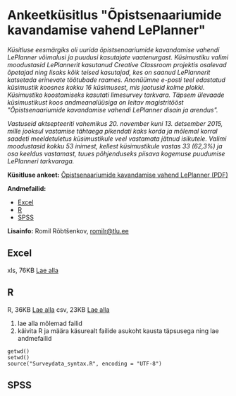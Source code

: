 # Ankeetküsitlus "Õpistsenaariumide kavandamise vahend LePlanner"

_Küsitluse eesmärgiks oli uurida õpistsenaariumide kavandamise vahendi LePlanner võimalusi ja puudusi kasutajate vaatenurgast. Küsimustiku valimi moodustasid LePlannerit kasutanud Creative Classroom projektis osalevad õpetajad ning lisaks kõik teised kasutajad, kes on saanud LePlannerit katsetada erinevate töötubade raames. Anonüümne e-posti teel edastatud küsimustik koosnes kokku 16 küsimusest, mis jaotusid kolme plokki. Küsimustiko koostamiseks kasutati limesurvey tarkvara. Täpsem ülevaade küsimustikust koos andmeanalüüsiga on leitav magistritööst "Õpistsenaariumide kavandamise vahendi LePlanner disain ja arendus"._

_Vastuseid aktsepteeriti vahemikus 20. november kuni 13. detsember 2015, mille jooksul vastamise tähtaega pikendati kaks korda ja mõlemal korral saadeti meeldetuletus küsimustikule veel vastamata jätnud isikutele. Valimi moodustasid kokku 53 inimest, kellest küsimustikule vastas 33 (62,3%) ja osa keeldus vastamast, tuues põhjenduseks piisava kogemuse puudumise LePlanneri tarkvaraga._

**Küsitluse ankeet:** [Õpistsenaariumide kavandamise vahend LePlanner (PDF)](https://raw.githubusercontent.com/romilrobtsenkov/leplanner-surveys/master/ankeet/Õpistsenaariumide_kavandamise_vahend_LePlanner%5Bankeet%5D.pdf)

**Andmefailid:**
* [Excel](#Excel)
* [R](#R)
* [SPSS](#SPSS)

**Lisainfo:** Romil Rõbtšenkov, [romilr@tlu.ee](mailto:romilr@tlu.ee)

## Excel

xls, 76KB [Lae alla](https://raw.githubusercontent.com/romilrobtsenkov/leplanner-surveys/master/Excel/survey_39358_results.xls)

## R

R, 36KB [Lae alla](https://raw.githubusercontent.com/romilrobtsenkov/leplanner-surveys/master/R/Surveydata_syntax.R)
csv, 23KB [Lae alla](https://raw.githubusercontent.com/romilrobtsenkov/leplanner-surveys/master/R/survey_39358_data_file.csv)

1. lae alla mõlemad failid
2. käivita R ja määra käsurealt failide asukoht kausta täpsusega ning lae andmefailid
```
getwd()
setwd()
source("Surveydata_syntax.R", encoding = "UTF-8")
```

## SPSS
